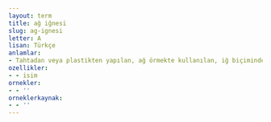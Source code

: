 ```yaml
---
layout: term
title: ağ iğnesi
slug: ag-ignesi
letter: A
lisan: Türkçe
anlamlar:
- Tahtadan veya plastikten yapılan, ağ örmekte kullanılan, iğ biçiminde alet
ozellikler:
- - isim
ornekler:
- - ''
orneklerkaynak:
- - ''
---
```

